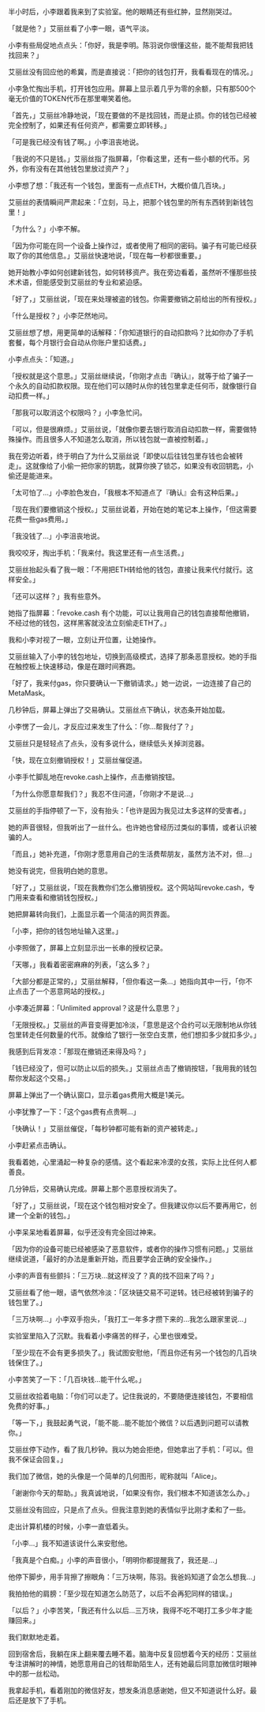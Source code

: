半小时后，小李跟着我来到了实验室。他的眼睛还有些红肿，显然刚哭过。

「就是他？」艾丽丝看了小李一眼，语气平淡。

小李有些局促地点点头：「你好，我是李明。陈羽说你很懂这些，能不能帮我把钱找回来？」

艾丽丝没有回应他的希冀，而是直接说：「把你的钱包打开，我看看现在的情况。」

小李急忙掏出手机，打开钱包应用。屏幕上显示着几乎为零的余额，只有那500个毫无价值的TOKEN代币在那里嘲笑着他。

「首先，」艾丽丝冷静地说，「现在要做的不是找回钱，而是止损。你的钱包已经被完全控制了，如果还有任何资产，都需要立即转移。」

「可是我已经没有钱了啊。」小李沮丧地说。

「我说的不只是钱。」艾丽丝指了指屏幕，「你看这里，还有一些小额的代币。另外，你有没有在其他钱包里放过资产？」

小李想了想：「我还有一个钱包，里面有一点点ETH，大概价值几百块。」

艾丽丝的表情瞬间严肃起来：「立刻，马上，把那个钱包里的所有东西转到新钱包里！」

「为什么？」小李不解。

「因为你可能在同一个设备上操作过，或者使用了相同的密码。骗子有可能已经获取了你的其他信息。」艾丽丝快速地说，「现在每一秒都很重要。」

她开始教小李如何创建新钱包，如何转移资产。我在旁边看着，虽然听不懂那些技术术语，但能感受到艾丽丝的专业和紧迫感。

「好了，」艾丽丝说，「现在来处理被盗的钱包。你需要撤销之前给出的所有授权。」

「什么是授权？」小李茫然地问。

艾丽丝想了想，用更简单的话解释：「你知道银行的自动扣款吗？比如你办了手机套餐，每个月银行会自动从你账户里扣话费。」

小李点点头：「知道。」

「授权就是这个意思。」艾丽丝继续说，「你刚才点击『确认』，就等于给了骗子一个永久的自动扣款权限。现在他们可以随时从你的钱包里拿走任何币，就像银行自动扣费一样。」

「那我可以取消这个权限吗？」小李急忙问。

「可以，但是很麻烦。」艾丽丝说，「就像你要去银行取消自动扣款一样，需要做特殊操作。而且很多人不知道怎么取消，所以钱包就一直被控制着。」

我在旁边听着，终于明白了为什么艾丽丝说「即使以后往钱包里存钱也会被转走」。这就像给了小偷一把你家的钥匙，就算你换了锁芯，如果没有收回钥匙，小偷还是能进来。

「太可怕了...」小李脸色发白，「我根本不知道点了『确认』会有这种后果。」

「现在我们要撤销这个授权。」艾丽丝说着，开始在她的笔记本上操作，「但这需要花费一些gas费用。」

「我没钱了…」小李沮丧地说。

我咬咬牙，掏出手机：「我来付。我这里还有一点生活费。」

艾丽丝抬起头看了我一眼：「不用把ETH转给他的钱包，直接让我来代付就行。这样安全。」

「还可以这样？」我有些意外。

她指了指屏幕：「revoke.cash 有个功能，可以让我用自己的钱包直接帮他撤销，不经过他的钱包，这样黑客就没法立刻偷走ETH了。」

我和小李对视了一眼，立刻让开位置，让她操作。

艾丽丝输入了小李的钱包地址，切换到高级模式，选择了那条恶意授权。她的手指在触控板上快速移动，像是在跟时间赛跑。

「好了，我来付gas，你只要确认一下撤销请求。」她一边说，一边连接了自己的MetaMask。

几秒钟后，屏幕上弹出了交易确认。艾丽丝点下确认，状态条开始加载。

小李愣了一会儿，才反应过来发生了什么：「你…帮我付了？」

艾丽丝只是轻轻点了点头，没有多说什么，继续低头关掉浏览器。

「快，现在立刻撤销授权！」艾丽丝催促道。

小李手忙脚乱地在revoke.cash上操作，点击撤销按钮。

「为什么你愿意帮我们？」我忍不住问道，「你刚才不是说...」

艾丽丝的手指停顿了一下，没有抬头：「也许是因为我见过太多这样的受害者。」

她的声音很轻，但我听出了一丝什么。也许她也曾经历过类似的事情，或者认识被骗的人。

「而且，」她补充道，「你刚才愿意用自己的生活费帮朋友，虽然方法不对，但...」

她没有说完，但我明白她的意思。

「好了，」艾丽丝说，「现在我教你们怎么撤销授权。这个网站叫revoke.cash，专门用来查看和撤销钱包授权。」

她把屏幕转向我们，上面显示着一个简洁的网页界面。

「小李，把你的钱包地址输入这里。」

小李照做了，屏幕上立刻显示出一长串的授权记录。

「天哪，」我看着密密麻麻的列表，「这么多？」

「大部分都是正常的，」艾丽丝解释，「但你看这一条...」她指向其中一行，「你不止点击了一个恶意网站的授权。」

小李凑近屏幕：「Unlimited approval？这是什么意思？」

「无限授权。」艾丽丝的声音变得更加冷淡，「意思是这个合约可以无限制地从你钱包里转走任何数量的代币。就像给了银行一张空白支票，他们想扣多少就扣多少。」

我感到后背发凉：「那现在撤销还来得及吗？」

「钱已经没了，但可以防止以后的损失。」艾丽丝点击了撤销按钮，「我用我的钱包帮你发起这个交易。」

屏幕上弹出了一个确认窗口，显示着gas费用大概是1美元。

小李犹豫了一下：「这个gas费有点贵啊...」

「快确认！」艾丽丝催促，「每秒钟都可能有新的资产被转走。」

小李赶紧点击确认。

我看着她，心里涌起一种复杂的感情。这个看起来冷漠的女孩，实际上比任何人都善良。

几分钟后，交易确认完成。屏幕上那个恶意授权消失了。

「好了，」艾丽丝说，「现在这个钱包相对安全了。但我建议你以后不要再用它，创建一个全新的钱包。」

小李呆呆地看着屏幕，似乎还没有完全回过神来。

「因为你的设备可能已经被感染了恶意软件，或者你的操作习惯有问题。」艾丽丝继续说道，「最好的办法是重新开始，而且要学会正确的安全操作。」

小李的声音有些颤抖：「三万块...就这样没了？真的找不回来了吗？」

艾丽丝看了他一眼，语气依然冷淡：「区块链交易不可逆转。钱已经被转到骗子的钱包里了。」

「三万块啊...」小李双手抱头，「我打工一年多才攒下来的...我怎么跟家里说...」

实验室里陷入了沉默。我看着小李痛苦的样子，心里也很难受。

「至少现在不会有更多损失了。」我试图安慰他，「而且你还有另一个钱包的几百块钱保住了。」

小李苦笑了一下：「几百块钱...能干什么呢。」

艾丽丝收拾着电脑：「你们可以走了。记住我说的，不要随便连接钱包，不要相信免费的好事。」

「等一下，」我鼓起勇气说，「能不能...能不能加个微信？以后遇到问题可以请教你。」

艾丽丝停下动作，看了我几秒钟。我以为她会拒绝，但她拿出了手机：「可以。但我不保证会回复。」

我们加了微信，她的头像是一个简单的几何图形，昵称就叫「Alice」。

「谢谢你今天的帮助。」我真诚地说，「如果没有你，我们根本不知道该怎么办。」

艾丽丝没有回应，只是点了点头。但我注意到她的表情似乎比刚才柔和了一些。

走出计算机楼的时候，小李一直低着头。

「小李...」我不知道该说什么来安慰他。

「我真是个白痴。」小李的声音很小，「明明你都提醒我了，我还是...」

他停下脚步，用手背擦了擦眼角：「三万块啊，陈羽。我爸妈知道了会怎么想我...」

我拍拍他的肩膀：「至少现在知道怎么防范了，以后不会再犯同样的错误。」

「以后？」小李苦笑，「我还有什么以后...三万块，我得不吃不喝打工多少年才能赚回来。」

我们默默地走着。

回到宿舍后，我躺在床上翻来覆去睡不着。脑海中反复回想着今天的经历：艾丽丝专注讲解时的神情，她愿意用自己的钱帮助陌生人，还有她最后同意加微信时眼神中的那一丝松动。

我拿起手机，看着刚加的微信好友，想发条消息感谢她，但又不知道说什么好。最后还是放下了手机。